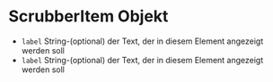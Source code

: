 # ScrubberItem Objekt

* `label` String-(optional) der Text, der in diesem Element angezeigt werden soll
* `label` String-(optional) der Text, der in diesem Element angezeigt werden soll